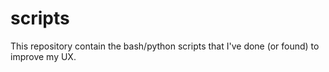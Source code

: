 # scripts
This repository contain the bash/python scripts that I've done (or found) to improve my UX.
